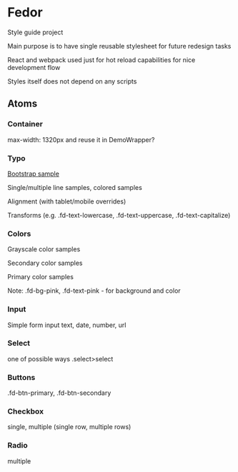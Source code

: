 # Fedor

Style guide project

Main purpose is to have single reusable stylesheet for future redesign tasks

React and webpack used just for hot reload capabilities for nice development flow

Styles itself does not depend on any scripts

## Atoms

### Container

max-width: 1320px and reuse it in DemoWrapper?

### Typo

[Bootstrap sample](http://getbootstrap.com/css/#type)

Single/multiple line samples, colored samples

Alignment (with tablet/mobile overrides)

Transforms (e.g. .fd-text-lowercase, .fd-text-uppercase, .fd-text-capitalize)

### Colors

Grayscale color samples

Secondary color samples

Primary color samples

Note: .fd-bg-pink, .fd-text-pink - for background and color

### Input

Simple form input text, date, number, url

### Select

one of possible ways .select>select

### Buttons

.fd-btn-primary, .fd-btn-secondary

### Checkbox

single, multiple (single row, multiple rows)

### Radio

multiple


